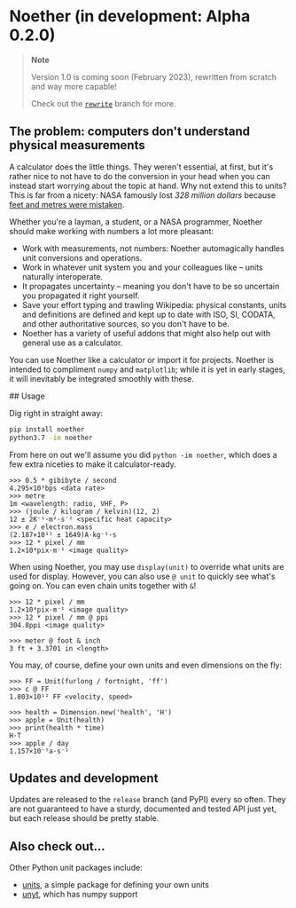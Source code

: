 # Noether (in development: Alpha 0.2.0)

> **Note**
>
> Version 1.0 is coming soon (February 2023), rewritten from scratch and way more capable!
>
> Check out the [`rewrite`](https://github.com/yunruse/Noether/tree/rewrite) branch for more.

## The problem: computers don't understand physical measurements

A calculator does the little things. They weren't essential, at first, but it's rather nice to not have to do the conversion in your head when you can instead start worrying about the topic at hand. Why not extend this to units? This is far from a nicety: NASA famously lost *328 million dollars* because [feet and metres were mistaken](https://medium.com/predict/a-328-million-dollar-conversion-error-f6d525c85fd2). 

Whether you're a layman, a student, or a NASA programmer, Noether should make working with numbers a lot more pleasant:

- Work with measurements, not numbers: Noether automagically handles unit conversions and operations.
- Work in whatever unit system you and your colleagues like – units naturally interoperate.
- It propagates uncertainty – meaning you don't have to be so uncertain you propagated it right yourself.
- Save your effort typing and trawling Wikipedia: physical constants, units and definitions are defined and kept up to date with ISO, SI, CODATA, and other authoritative sources, so you don't have to be.
- Noether has a variety of useful addons that might also help out with general use as a calculator.

You can use Noether like a calculator or import it for projects. Noether is intended to compliment `numpy` and `matplotlib`; while it is yet in early stages, it will inevitably be integrated smoothly with these.

## Usage 

Dig right in straight away:

```bash
pip install noether
python3.7 -im noether
```

From here on out we'll assume you did `python -im noether`, which does a few extra niceties to make it calculator-ready.

```
>>> 0.5 * gibibyte / second
4.295×10⁹bps <data rate>
>>> metre
1m <wavelength: radio, VHF, P>
>>> (joule / kilogram / kelvin)(12, 2)
12 ± 2K⁻¹·m²·s⁻² <specific heat capacity>
>>> e / electron.mass
(2.187×10¹¹ ± 1649)A·kg⁻¹·s
>>> 12 * pixel / mm
1.2×10⁴pix·m⁻¹ <image quality>
```

When using Noether, you may use `display(unit)` to override what units are used for display. However, you can also use `@ unit` to quickly see what's going on. You can even chain units together with `&`!

```
>>> 12 * pixel / mm
1.2×10⁴pix·m⁻¹ <image quality>
>>> 12 * pixel / mm @ ppi
304.8ppi <image quality>

>>> meter @ foot & inch
3 ft + 3.3701 in <length>
```

You may, of course, define your own units and even dimensions on the fly:

```
>>> FF = Unit(furlong / fortnight, 'ff')
>>> c @ FF
1.803×10¹² FF <velocity, speed>

>>> health = Dimension.new('health', 'H')
>>> apple = Unit(health)
>>> print(health * time)
H·T
>>> apple / day
1.157×10⁻⁵a·s⁻¹
```

## Updates and development

Updates are released to the `release` branch (and PyPI) every so often. They are not guaranteed to have a sturdy, documented and tested API just yet, but each release should be pretty stable.

## Also check out...

Other Python unit packages include:

- [units](https://pypi.org/project/units/), a simple package for defining your own units
- [unyt](https://pypi.org/project/unyt/), which has numpy support